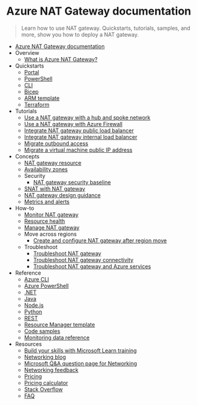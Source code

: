 # Azure NAT Gateway documentation
> Learn how to use NAT gateway. Quickstarts, tutorials, samples, and more, show you how to deploy a NAT gateway.
  - [Azure NAT Gateway documentation](https://learn.microsoft.com/en-us/azure/nat-gateway/)
  - Overview
    - [What is Azure NAT Gateway?](https://learn.microsoft.com/en-us/azure/nat-gateway/nat-overview)
  - Quickstarts
    - [Portal](https://learn.microsoft.com/en-us/azure/nat-gateway/quickstart-create-nat-gateway-portal)
    - [PowerShell](https://learn.microsoft.com/en-us/azure/nat-gateway/quickstart-create-nat-gateway-powershell)
    - [CLI](https://learn.microsoft.com/en-us/azure/nat-gateway/quickstart-create-nat-gateway-cli)
    - [Bicep](https://learn.microsoft.com/en-us/azure/nat-gateway/quickstart-create-nat-gateway-bicep)
    - [ARM template](https://learn.microsoft.com/en-us/azure/nat-gateway/quickstart-create-nat-gateway-template)
    - [Terraform](https://learn.microsoft.com/en-us/azure/nat-gateway/quickstart-create-nat-gateway-terraform)
  - Tutorials
    - [Use a NAT gateway with a hub and spoke network](https://learn.microsoft.com/en-us/azure/nat-gateway/tutorial-hub-spoke-route-nat)
    - [Use a NAT gateway with Azure Firewall](https://learn.microsoft.com/en-us/azure/nat-gateway/tutorial-hub-spoke-nat-firewall)
    - [Integrate NAT gateway public load balancer](https://learn.microsoft.com/en-us/azure/nat-gateway/tutorial-nat-gateway-load-balancer-public-portal)
    - [Integrate NAT gateway internal load balancer](https://learn.microsoft.com/en-us/azure/nat-gateway/tutorial-nat-gateway-load-balancer-internal-portal)
    - [Migrate outbound access](https://learn.microsoft.com/en-us/azure/nat-gateway/tutorial-migrate-outbound-nat)
    - [Migrate a virtual machine public IP address](https://learn.microsoft.com/en-us/azure/nat-gateway/tutorial-migrate-ilip-nat)
  - Concepts
    - [NAT gateway resource](https://learn.microsoft.com/en-us/azure/nat-gateway/nat-gateway-resource)
    - [Availability zones](https://learn.microsoft.com/en-us/azure/nat-gateway/nat-availability-zones)
    - Security
      - [NAT gateway security baseline](https://learn.microsoft.com/security/benchmark/azure/baselines/virtual-network-nat-security-baseline)
    - [SNAT with NAT gateway](https://learn.microsoft.com/en-us/azure/nat-gateway/nat-gateway-snat)
    - [NAT gateway design guidance](https://learn.microsoft.com/en-us/azure/nat-gateway/nat-gateway-design)
    - [Metrics and alerts](https://learn.microsoft.com/en-us/azure/nat-gateway/nat-metrics)
  - How-to
    - [Monitor NAT gateway](https://learn.microsoft.com/en-us/azure/nat-gateway/monitor-nat-gateway)
    - [Resource health](https://learn.microsoft.com/en-us/azure/nat-gateway/resource-health)
    - [Manage NAT gateway](https://learn.microsoft.com/en-us/azure/nat-gateway/manage-nat-gateway)
    - Move across regions
      - [Create and configure NAT gateway after region move](https://learn.microsoft.com/en-us/azure/nat-gateway/region-move-nat-gateway)
    - Troubleshoot
      - [Troubleshoot NAT gateway](https://learn.microsoft.com/en-us/azure/nat-gateway/troubleshoot-nat)
      - [Troubleshoot NAT gateway connectivity](https://learn.microsoft.com/en-us/azure/nat-gateway/troubleshoot-nat-connectivity)
      - [Troubleshoot NAT gateway and Azure services](https://learn.microsoft.com/en-us/azure/nat-gateway/troubleshoot-nat-and-azure-services)
  - Reference
    - [Azure CLI](https://learn.microsoft.com/cli/azure/azure-cli-reference-for-network)
    - [Azure PowerShell](https://learn.microsoft.com/powershell/module/az.network)
    - [.NET](https://learn.microsoft.com/dotnet/api/overview/azure/virtual-network)
    - [Java](https://learn.microsoft.com/java/api/)
    - [Node.js](https://learn.microsoft.com/javascript/azure)
    - [Python](https://azure.microsoft.com/develop/python/)
    - [REST](https://learn.microsoft.com/rest/api/virtualnetwork/nat-gateways)
    - [Resource Manager template](https://learn.microsoft.com/azure/templates/microsoft.network/allversions)
    - [Code samples](https://azure.microsoft.com/resources/samples/?service=virtual-network)
    - [Monitoring data reference](https://learn.microsoft.com/en-us/azure/nat-gateway/monitor-nat-gateway-reference)
  - Resources
    - [Build your skills with Microsoft Learn training](https://learn.microsoft.com/training/modules/intro-to-azure-virtual-network-nat/)
    - [Networking blog](https://azure.microsoft.com/blog/category/networking)
    - [Microsoft Q&A question page for Networking](https://learn.microsoft.com/answers/topics/azure-virtual-network.html)
    - [Networking feedback](https://feedback.azure.com/d365community/forum/8ae9bf04-8326-ec11-b6e6-000d3a4f0789)
    - [Pricing](https://azure.microsoft.com/pricing/details/virtual-network)
    - [Pricing calculator](https://azure.microsoft.com/pricing/calculator/)
    - [Stack Overflow](https://stackoverflow.com/questions/tagged/azure-virtual-network)
    - [FAQ](https://learn.microsoft.com/en-us/azure/nat-gateway/faq.yml)
